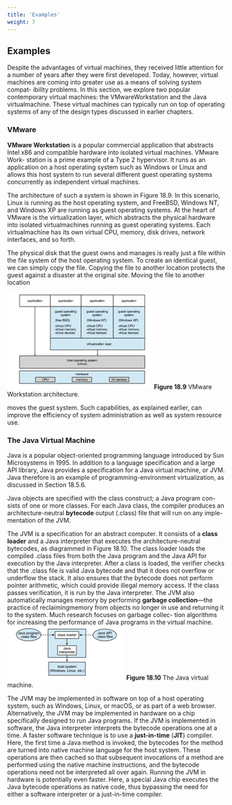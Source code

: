 ```yaml
---
title: 'Examples'
weight: 7
---
```


## Examples

Despite the advantages of virtual machines, they received little attention for a number of years after they were first developed. Today, however, virtual machines are coming into greater use as a means of solving system compat- ibility problems. In this section, we explore two popular contemporary virtual machines: the VMwareWorkstation and the Java virtualmachine. These virtual machines can typically run on top of operating systems of any of the design types discussed in earlier chapters.

### VMware

**VMware Workstation** is a popular commercial application that abstracts Intel x86 and compatible hardware into isolated virtual machines. VMware Work- station is a prime example of a Type 2 hypervisor. It runs as an application on a host operating system such as Windows or Linux and allows this host system to run several different guest operating systems concurrently as independent virtual machines.

The architecture of such a system is shown in Figure 18.9. In this scenario, Linux is running as the host operating system, and FreeBSD, Windows NT, and Windows XP are running as guest operating systems. At the heart of VMware is the virtualization layer, which abstracts the physical hardware into isolated virtualmachines running as guest operating systems. Each virtualmachine has its own virtual CPU, memory, disk drives, network interfaces, and so forth.

The physical disk that the guest owns and manages is really just a file within the file system of the host operating system. To create an identical guest, we can simply copy the file. Copying the file to another location protects the guest against a disaster at the original site. Moving the file to another location  

![Alt text](image-8.png)
**Figure 18.9** VMware Workstation architecture.

moves the guest system. Such capabilities, as explained earlier, can improve the efficiency of system administration as well as system resource use.

### The Java Virtual Machine

Java is a popular object-oriented programming language introduced by Sun Microsystems in 1995. In addition to a language specification and a large API library, Java provides a specification for a Java virtual machine, or JVM. Java therefore is an example of programming-environment virtualization, as discussed in Section 18.5.6.

Java objects are specified with the class construct; a Java program con- sists of one or more classes. For each Java class, the compiler produces an architecture-neutral **bytecode** output (.class) file that will run on any imple- mentation of the JVM.

The JVM is a specification for an abstract computer. It consists of a **class loader** and a Java interpreter that executes the architecture-neutral bytecodes, as diagrammed in Figure 18.10. The class loader loads the compiled .class files from both the Java program and the Java API for execution by the Java interpreter. After a class is loaded, the verifier checks that the .class file is valid Java bytecode and that it does not overflow or underflow the stack. It also ensures that the bytecode does not perform pointer arithmetic, which could provide illegal memory access. If the class passes verification, it is run by the Java interpreter. The JVM also automatically manages memory by performing **garbage collection**—the practice of reclaimingmemory from objects no longer in use and returning it to the system. Much research focuses on garbage collec- tion algorithms for increasing the performance of Java programs in the virtual machine.  
![Alt text](image-9.png)
**Figure 18.10** The Java virtual machine.

The JVM may be implemented in software on top of a host operating system, such as Windows, Linux, or macOS, or as part of a web browser. Alternatively, the JVM may be implemented in hardware on a chip specifically designed to run Java programs. If the JVM is implemented in software, the Java interpreter interprets the bytecode operations one at a time. A faster software technique is to use a **just-in-time** (**JIT**) compiler. Here, the first time a Java method is invoked, the bytecodes for the method are turned into native machine language for the host system. These operations are then cached so that subsequent invocations of a method are performed using the native machine instructions, and the bytecode operations need not be interpreted all over again. Running the JVM in hardware is potentially even faster. Here, a special Java chip executes the Java bytecode operations as native code, thus bypassing the need for either a software interpreter or a just-in-time compiler.

